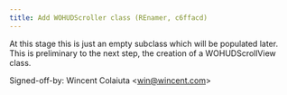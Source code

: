 ```yaml
---
title: Add WOHUDScroller class (REnamer, c6ffacd)
---
```


At this stage this is just an empty subclass which will be populated later. This is preliminary to the next step, the creation of a WOHUDScrollView class.

Signed-off-by: Wincent Colaiuta &lt;win@wincent.com&gt;
